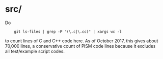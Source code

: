 src/
====

Do

        git ls-files | grep -P "(\.c|\.cc)" | xargs wc -l

to count lines of C and C++ code here.  As of October 2017, this gives about
70,000 lines, a conservative count of PISM code lines because it excludes all
test/example script codes.


